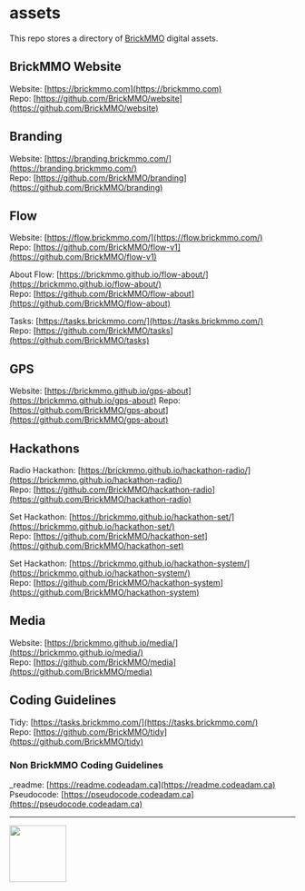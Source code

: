 # assets

<style>@import url("//readme.codeadam.ca/readme.css");</style>

This repo stores a directory of [BrickMMO](http://brickmmo.com/) digital assets.

## BrickMMO Website

Website: [https://brickmmo.com](https://brickmmo.com)  
Repo: [https://github.com/BrickMMO/website](https://github.com/BrickMMO/website)  

## Branding

Website: [https://branding.brickmmo.com/](https://branding.brickmmo.com/)  
Repo: [https://github.com/BrickMMO/branding](https://github.com/BrickMMO/branding)  

## Flow

Website: [https://flow.brickmmo.com/](https://flow.brickmmo.com/)  
Repo: [https://github.com/BrickMMO/flow-v1](https://github.com/BrickMMO/flow-v1)  

About Flow: [https://brickmmo.github.io/flow-about/](https://brickmmo.github.io/flow-about/)  
Repo: [https://github.com/BrickMMO/flow-about](https://github.com/BrickMMO/flow-about)  

Tasks: [https://tasks.brickmmo.com/](https://tasks.brickmmo.com/)  
Repo: [https://github.com/BrickMMO/tasks](https://github.com/BrickMMO/tasks)  

## GPS

Website: [https://brickmmo.github.io/gps-about](https://brickmmo.github.io/gps-about)
Repo: [https://github.com/BrickMMO/gps-about](https://github.com/BrickMMO/gps-about)

## Hackathons

Radio Hackathon: [https://brickmmo.github.io/hackathon-radio/](https://brickmmo.github.io/hackathon-radio/)  
Repo: [https://github.com/BrickMMO/hackathon-radio](https://github.com/BrickMMO/hackathon-radio)  

Set Hackathon: [https://brickmmo.github.io/hackathon-set/](https://brickmmo.github.io/hackathon-set/)  
Repo: [https://github.com/BrickMMO/hackathon-set](https://github.com/BrickMMO/hackathon-set)  

Set Hackathon: [https://brickmmo.github.io/hackathon-system/](https://brickmmo.github.io/hackathon-system/)  
Repo: [https://github.com/BrickMMO/hackathon-system](https://github.com/BrickMMO/hackathon-system)  

## Media

Website: [https://brickmmo.github.io/media/](https://brickmmo.github.io/media/)  
Repo: [https://github.com/BrickMMO/media](https://github.com/BrickMMO/media)  

## Coding Guidelines

Tidy: [https://tasks.brickmmo.com/](https://tasks.brickmmo.com/)  
Repo: [https://github.com/BrickMMO/tidy](https://github.com/BrickMMO/tidy)  

### Non BrickMMO Coding Guidelines

_readme: [https://readme.codeadam.ca](https://readme.codeadam.ca)  
Pseudocode: [https://pseudocode.codeadam.ca](https://pseudocode.codeadam.ca)

---

<a href="https://brickmmo.com">
<img src="https://brickmmo.com/images/brickmmo-logo-horizontal.jpg" width="100">
</a>

<script src="https://cdn.brickmmo.com/bar@1.0.0/bar.js"></script>
